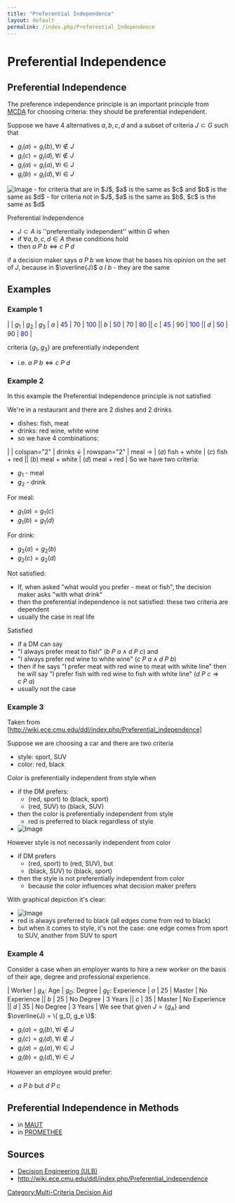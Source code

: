 ```yaml
---
title: "Preferential Independence"
layout: default
permalink: /index.php/Preferential_Independence
---
```


# Preferential Independence

## Preferential Independence
The preference independence principle is an important principle from [MCDA](MCDA) for choosing criteria: they should be preferential independent.

Suppose we have 4 alternatives $a,b,c,d$ and a subset of criteria $J \subset G$ such that
- $g_i(a) = g_i(b), \forall i \not \in J$
- $g_i(c) = g_i(d), \forall i \not \in J$
- $g_i(a) = g_i(a), \forall i \in J$
- $g_i(b) = g_i(d), \forall i \in J$

<img src="https://raw.github.com/alexeygrigorev/wiki-figures/master/ulb/de/mcda/preferential-independence.png" alt="Image">
- for criteria that are in $J$, $a$ is the same as $c$ and $b$ is the same as $d$
- for criteria not in $J$, $a$ is the same as $b$, $c$ is the same as $d$ 

Preferential Independence
- $J \subset A$ is ''preferentially independent'' within $G$ when 
- if $\forall a,b,c,d \in A$ these conditions hold
- then $a \ P \ b \iff c \ P \ d$ 


if a decision maker says $a \ P \ b$ we know that he bases his opinion on the set of $J$, because in $\overline{J}$ $a \ I \ b$ - they are the same 


## Examples
### Example 1
|    |  $g_1$  |  $g_2$  |  $g_3$  |   $a$   |  <font color="blue">45</font>  |  70  |  <font color="blue">100</font> ||   $b$   |  <font color="blue">50</font>  |  70  |  <font color="blue">80</font> ||   $c$   |  <font color="blue">45</font>  |  90  |  <font color="blue">100</font> ||   $d$   |  <font color="blue">50</font>  |  90  |  <font color="blue">80</font> |

criteria $\{g_1, g_3\}$ are preferentially independent 
- i.e. $a \ P \ b \iff c \ P \ d$


### Example 2
In this example the Preferential Independence principle is not satisfied

We're in a restaurant and there are 2 dishes and 2 drinks
- dishes: fish, meat
- drinks: red wine, white wine
- so we have 4 combinations:

|    |  colspan="2" | drinks $\downarrow$  |   rowspan="2" | meal $\to$  |  $(a)$ fish + white  |  $(c)$ fish + red ||  $(b)$ meal + white  |  $(d)$ meal + red |
So we have two criteria: 
- $g_1$ - meal
- $g_2$ - drink


For meal:
- $g_1(a) = g_1(c)$ 
- $g_1(b) = g_1(d)$ 

For drink:
- $g_2(a) = g_2(b)$
- $g_2(c) = g_2(d)$

Not satisfied:
- If, when asked "what would you prefer - meat or fish", the decision maker asks "with what drink"
- then the preferential independence is not satisfied: these two criteria are dependent 
- usually the case in real life

Satisfied
- if a DM can say 
- "I always prefer meat to fish" ($b \ P \ a \land d \ P \ c$) and
- "I always prefer red wine to white wine" ($c \ P \ a \land d \ P \ b$)
- then if he says "I prefer meat with red wine to meat with white line" then he will say "I prefer fish with red wine to fish with white line" ($d \ P \ c \Rightarrow c \ P \ a$)
- usually not the case 


### Example 3
Taken from [http://wiki.ece.cmu.edu/ddl/index.php/Preferential_independence]

Suppose we are choosing a car and there are two criteria
- style: sport, SUV
- color: red, black

Color is preferentially independent from style when
- if the DM prefers:
  - (red, sport) to (black, sport)
  - (red, SUV) to (black, SUV)
- then the color is preferentially independent from style
  - red is preferred to black regardless of style
- <img src="https://raw.github.com/alexeygrigorev/wiki-figures/master/ulb/de/mcda/preferential-independence-ex0.png" alt="Image">


However style is not necessarily independent from color
- if DM prefers 
  - (red, sport) to (red, SUV), but
  - (black, SUV) to (black, sport)
- then the style is not preferentially independent from color
  - because the color influences what decision maker prefers


With graphical depiction it's clear:
- <img src="https://raw.github.com/alexeygrigorev/wiki-figures/master/ulb/de/mcda/preferential-independence-ex1.png" alt="Image">
- red is always preferred to black (all edges come from red to black)
- but when it comes to style, it's not the case: one edge comes from sport to SUV, another from SUV to sport


### Example 4
Consider a case when an employer wants to hire a new worker on the basis of their age, degree and professional experience. 

|   Worker  |  $g_A$: Age  |  $g_D$: Degree  |  $g_E$: Experience   |   $a$   |  25  |  Master  |  No Experience ||   $b$   |  25  |  No Degree  |  3 Years ||   $c$   |  35  |  Master  |  No Experience ||   $d$   |  35  |  No Degree  |  3 Years |
We see that given $J = \{g_A\}$ and $\overline{J} = \{ g_D, g_e \}$:
- $g_i(a) = g_i(b), \forall i \not \in J$
- $g_i(c) = g_i(d), \forall i \not \in J$
- $g_i(a) = g_i(a), \forall i \in J$
- $g_i(b) = g_i(d), \forall i \in J$

However an employee would prefer:
- $a \ P \ b$ but $d \ P \ c$


## Preferential Independence in Methods
- in [MAUT](Multi-Attribute_Utility_Theory)
- in [PROMETHEE](PROMETHEE)


## Sources
- [Decision Engineering (ULB)](Decision_Engineering_(ULB))
- http://wiki.ece.cmu.edu/ddl/index.php/Preferential_independence

[Category:Multi-Criteria Decision Aid](Category_Multi-Criteria_Decision_Aid)